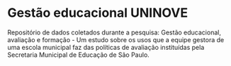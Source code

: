 # Gestão educacional UNINOVE
Repositório de dados coletados durante a pesquisa: Gestão educacional, avaliação e formação - Um estudo sobre os usos que a equipe gestora de uma escola municipal faz das políticas de avaliação instituídas pela Secretaria Municipal de Educação de São Paulo.
